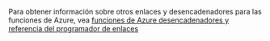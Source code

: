 Para obtener información sobre otros enlaces y desencadenadores para las funciones de Azure, vea [funciones de Azure desencadenadores y referencia del programador de enlaces](../articles/azure-functions/functions-triggers-bindings.md)
